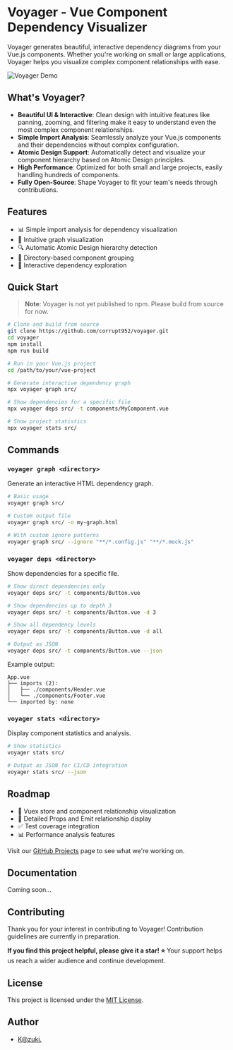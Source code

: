 # Voyager - Vue Component Dependency Visualizer

Voyager generates beautiful, interactive dependency diagrams from your Vue.js components. Whether you're working on small or large applications, Voyager helps you visualize complex component relationships with ease.

![Voyager Demo](./docs/assets/demo.gif)

## What's Voyager?

- **Beautiful UI & Interactive**: Clean design with intuitive features like panning, zooming, and filtering make it easy to understand even the most complex component relationships.
- **Simple Import Analysis**: Seamlessly analyze your Vue.js components and their dependencies without complex configuration.
- **Atomic Design Support**: Automatically detect and visualize your component hierarchy based on Atomic Design principles.
- **High Performance**: Optimized for both small and large projects, easily handling hundreds of components.
- **Fully Open-Source**: Shape Voyager to fit your team's needs through contributions.

## Features

- 📊 Simple import analysis for dependency visualization
- 🎨 Intuitive graph visualization
- 🔍 Automatic Atomic Design hierarchy detection
- 📁 Directory-based component grouping
- 🔄 Interactive dependency exploration

## Quick Start

> **Note**: Voyager is not yet published to npm. Please build from source for now.

```bash
# Clone and build from source
git clone https://github.com/corrupt952/voyager.git
cd voyager
npm install
npm run build

# Run in your Vue.js project
cd /path/to/your/vue-project

# Generate interactive dependency graph
npx voyager graph src/

# Show dependencies for a specific file
npx voyager deps src/ -t components/MyComponent.vue

# Show project statistics
npx voyager stats src/
```

## Commands

### `voyager graph <directory>`
Generate an interactive HTML dependency graph.

```bash
# Basic usage
voyager graph src/

# Custom output file
voyager graph src/ -o my-graph.html

# With custom ignore patterns
voyager graph src/ --ignore "**/*.config.js" "**/*.mock.js"
```

### `voyager deps <directory>`
Show dependencies for a specific file.

```bash
# Show direct dependencies only
voyager deps src/ -t components/Button.vue

# Show dependencies up to depth 3
voyager deps src/ -t components/Button.vue -d 3

# Show all dependency levels
voyager deps src/ -t components/Button.vue -d all

# Output as JSON
voyager deps src/ -t components/Button.vue --json
```

Example output:
```
App.vue
├── imports (2):
│   ├── ./components/Header.vue
│   └── ./components/Footer.vue
└── imported by: none
```

### `voyager stats <directory>`
Display component statistics and analysis.

```bash
# Show statistics
voyager stats src/

# Output as JSON for CI/CD integration
voyager stats src/ --json
```

## Roadmap

- 🔄 Vuex store and component relationship visualization
- 📝 Detailed Props and Emit relationship display
- ✅ Test coverage integration
- 📊 Performance analysis features

Visit our [GitHub Projects](https://github.com/corrupt952/voyager/projects) page to see what we're working on.

## Documentation

Coming soon...

## Contributing

Thank you for your interest in contributing to Voyager!
Contribution guidelines are currently in preparation.

**If you find this project helpful, please give it a star! ⭐**
Your support helps us reach a wider audience and continue development.

## License

This project is licensed under the [MIT License](./LICENSE).

## Author

- [K@zuki.](https://zuki.dev)
